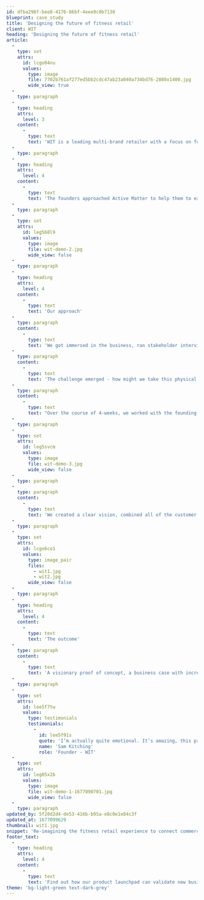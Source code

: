 ```yaml
---
id: dfba298f-bee8-4176-86bf-4eee9c0b7130
blueprint: case_study
title: 'Designing the future of fitness retail'
client: WIT
heading: 'Designing the future of fitness retail'
article:
  -
    type: set
    attrs:
      id: lcgo04nu
      values:
        type: image
        file: 7702b761af277ed5bb2cdc47ab23a040a734bd76-2880x1400.jpg
        wide_view: true
  -
    type: paragraph
  -
    type: heading
    attrs:
      level: 3
    content:
      -
        type: text
        text: 'WIT is a leading multi-brand retailer with a focus on functional fitness. They are based in London, with a global community of committed followers.'
  -
    type: paragraph
  -
    type: heading
    attrs:
      level: 4
    content:
      -
        type: text
        text: 'The founders approached Active Matter to help them to execute their vision for a fully integrated and digitally enabled customer experience. '
  -
    type: paragraph
  -
    type: set
    attrs:
      id: leg568l9
      values:
        type: image
        file: wit-demo-2.jpg
        wide_view: false
  -
    type: paragraph
  -
    type: heading
    attrs:
      level: 4
    content:
      -
        type: text
        text: 'Our approach'
  -
    type: paragraph
    content:
      -
        type: text
        text: 'We got immersed in the business, ran stakeholder interviews and spoke to customers in their flagship store/gym in the heart of the City of London.'
  -
    type: paragraph
    content:
      -
        type: text
        text: 'The challenge emerged - how might we take this physical and experiential retail experience that the member community knows and loves, and bring it to a global audience?'
  -
    type: paragraph
    content:
      -
        type: text
        text: "Over the course of 4-weeks, we worked with the founding team and the community to re-imagine WIT's digital customer experience. "
  -
    type: paragraph
  -
    type: set
    attrs:
      id: leg5svcm
      values:
        type: image
        file: wit-demo-3.jpg
        wide_view: false
  -
    type: paragraph
  -
    type: paragraph
    content:
      -
        type: text
        text: 'We created a clear vision, combined all of the customer and stakeholder inputs into a prioritised set of capabilities, rapidly prototyped and tested a new digital product, and created a story of the future of WIT experience in the eyes of their core global consumers. '
  -
    type: paragraph
  -
    type: set
    attrs:
      id: lcgo6co1
      values:
        type: image_pair
        files:
          - wit1.jpg
          - wit2.jpg
        wide_view: false
  -
    type: paragraph
  -
    type: heading
    attrs:
      level: 4
    content:
      -
        type: text
        text: 'The outcome'
  -
    type: paragraph
    content:
      -
        type: text
        text: 'A visionary proof of concept, a business case with increased revenue opportunities and a new, validated business model to drive scale and reach. The work prompted a 7-figure investment into the WIT brand.'
  -
    type: paragraph
  -
    type: set
    attrs:
      id: lee5f7tw
      values:
        type: testimonials
        testimonials:
          -
            id: lee5f91s
            quote: 'I’m actually quite emotional. It’s amazing, this process has been so valuable for us.'
            name: 'Sam Kitching'
            role: 'Founder - WIT'
  -
    type: set
    attrs:
      id: leg05x2b
      values:
        type: image
        file: wit-demo-1-1677090701.jpg
        wide_view: false
  -
    type: paragraph
updated_by: 5f20d2d4-de53-416b-b95a-e8c0e1e84c3f
updated_at: 1677099629
thumbnail: wit1.jpg
snippet: 'Re-imagining the fitness retail experience to connect commerce, content and community to inspire investors'
footer_text:
  -
    type: heading
    attrs:
      level: 4
    content:
      -
        type: text
        text: 'Find out how our product launchpad can validate new business models and revenue streams in just 4-weeks.'
theme: 'bg-light-green text-dark-grey'
---
```


